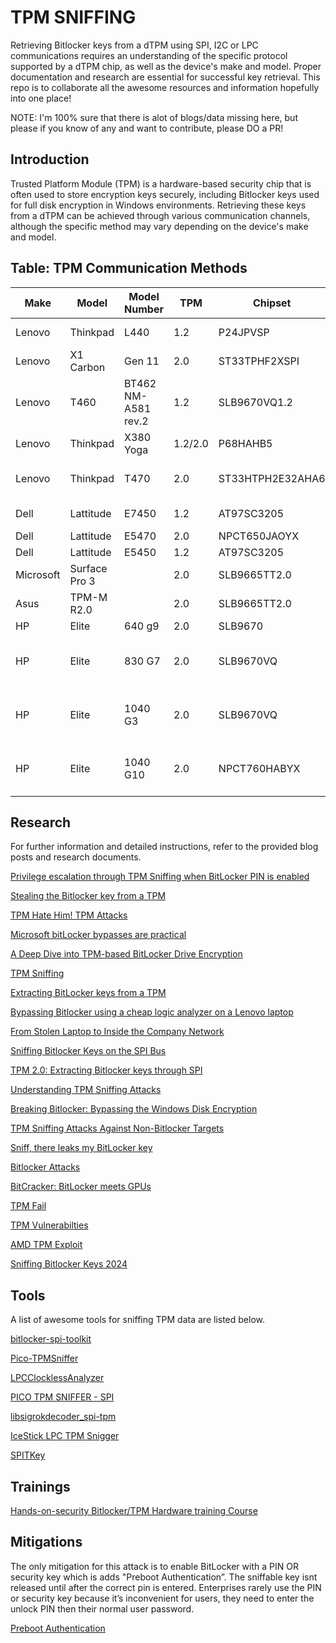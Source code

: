 # TPM SNIFFING

Retrieving Bitlocker keys from a dTPM using SPI, I2C or LPC communications requires an understanding of the specific protocol supported by a dTPM chip, as well as the device's make and model. Proper documentation and research are essential for successful key retrieval. This repo is to collaborate all the awesome resources and information hopefully into one place!

NOTE: I'm 100% sure that there is alot of blogs/data missing here, but please if you know of any and want to contribute, please DO a PR!

## Introduction

Trusted Platform Module (TPM) is a hardware-based security chip that is often used to store encryption keys securely, including Bitlocker keys used for full disk encryption in Windows environments. Retrieving these keys from a dTPM can be achieved through various communication channels, although the specific method may vary depending on the device's make and model.

## Table: TPM Communication Methods

| Make      | Model         | Model Number        | TPM     | Chipset          | Protocol | Location                        | Debug Headers                          | Blog/Research                                                                       | Extractable |
|-----------|---------------|---------------------|---------|------------------|----------|---------------------------------|----------------------------------------|-------------------------------------------------------------------------------------|-------------|
| Lenovo    | Thinkpad      | L440                | 1.2     | P24JPVSP         | LPC      | Under Keyboard                  | Yes                                    | [Blog](https://blog.scrt.ch/2021/11/15/tpm-sniffing/)                               | Yes         |
| Lenovo    | X1 Carbon     | Gen 11              | 2.0     | ST33TPHF2XSPI    | SPI      | Under Motherboard               | Test Pads                              | [@NoobieDog](https://x.com/NoobieDog/status/1755166872985571662?s=20)               | Yes         |
| Lenovo    | T460          | BT462 NM-A581 rev.2 | 1.2     | SLB9670VQ1.2     | SPI      | Under Motherboard               | Extractable via BIOS Chip              | [@zaphoxx](https://twitter.com/zaphoxx/status/1763669704177078560)                  | Yes         |
| Lenovo    | Thinkpad      | X380 Yoga           | 1.2/2.0 | P68HAHB5         | SPI      | Under Motherboard               | Test Pads                              | [Github](https://github.com/Theophile-Wemaere/TPM-sniffing)                         | Yes         |
| Lenovo    | Thinkpad      | T470                | 2.0     | ST33HTPH2E32AHA6 | SPI      | Motherboard (QFN package)       | Extractable via BIOS Chip (U49) SOIC8  | [@lowercase_drm](https://x.com/lowercase_drm/status/1912783481546883149)            | Yes         |
| Dell      | Lattitude     | E7450               | 1.2     | AT97SC3205       | SPI      | Under Motherboard               | No                                     | [@SecurityJon](https://twitter.com/SecurityJon/status/1445020885472235524)          | Yes         |
| Dell      | Lattitude     | E5470               | 2.0     | NPCT650JAOYX     | SPI      | Motherboard                     | Yes                                    | [Blog](https://labs.withsecure.com/publications/sniff-there-leaks-my-bitlocker-key) | Yes         |
| Dell      | Lattitude     | E5450               | 1.2     | AT97SC3205       | SPI      | Motherboard                     | Yes                                    | [Blog](https://luemmelsec.github.io/Go-away-BitLocker-you-are-drunk/)               | Yes         |
| Microsoft | Surface Pro 3 |                     | 2.0     | SLB9665TT2.0     | LPC      | Under Battery                   | No                                     | [Blog](https://pulsesecurity.co.nz/articles/TPM-sniffing)                           | Yes         |
| Asus      | TPM-M R2.0    |                     | 2.0     | SLB9665TT2.0     | LPC      | -                               | Yes                                    | [Video](https://www.youtube.com/watch?v=-Fj3SeZww3M)                                | Yes         |
| HP        | Elite         | 640 g9              | 2.0     | SLB9670          | SPI      | -                               | Yes                                    | -                                                                                   | Yes         |
| HP        | Elite         | 830 G7              | 2.0     | SLB9670VQ        | SPI      | Under Motherboard (QFN package) | Extractable via 25Q256JVEN chip WSON8  | [@lowercase_drm](https://x.com/lowercase_drm/status/1917155760192291171)            | Yes         |
| HP        | Elite         | 1040 G3             | 2.0     | SLB9670VQ        | SPI      | Under Motherboard (QFN package) | Extractable via BIOS Chip (U23) SOIC8  | [@lowercase_drm](https://x.com/lowercase_drm/status/1912783481546883149)            | Yes         |
| HP        | Elite         | 1040 G10            | 2.0     | NPCT760HABYX     | SPI      | Under Motherboard               | Extractable via 25Q256JVEN (chip U367) | [@lowercase_drm](https://x.com/lowercase_drm/status/1935300711224361382)            | Yes         |

## Research

For further information and detailed instructions, refer to the provided blog posts and research documents.

[Privilege escalation through TPM Sniffing when BitLocker PIN is enabled](https://blog.scrt.ch/2024/10/28/privilege-escalation-through-tpm-sniffing-when-bitlocker-pin-is-enabled/)

[Stealing the Bitlocker key from a TPM](https://astralvx.com/stealing-the-bitlocker-key-from-a-tpm/)

[TPM Hate Him! TPM Attacks](https://hacky.solutions/blog/2024/02/tpm-attack)

[Microsoft bitLocker bypasses are practical](https://blog.compass-security.com/2024/02/microsoft-bitlocker-bypasses-are-practical/)

[A Deep Dive into TPM-based BitLocker Drive Encryption](https://blog.scrt.ch/2023/09/15/a-deep-dive-into-tpm-based-bitlocker-drive-encryption/)

[TPM Sniffing](https://blog.scrt.ch/2021/11/15/tpm-sniffing/)

[Extracting BitLocker keys from a TPM](https://pulsesecurity.co.nz/articles/TPM-sniffing)

[Bypassing Bitlocker using a cheap logic analyzer on a Lenovo laptop](https://www.errno.fr/BypassingBitlocker.html)

[From Stolen Laptop to Inside the Company Network](https://dolosgroup.io/blog/2021/7/9/from-stolen-laptop-to-inside-the-company-network)

[Sniffing Bitlocker Keys on the SPI Bus](https://www.cryptic.red/post/sniffing-tpm-keys-on-the-spi-bus)

[TPM 2.0: Extracting Bitlocker keys through SPI](https://lucasteske.dev/2024/01/tpm2-bitlocker-keys)

[Understanding TPM Sniffing Attacks](https://trmm.net/tpm-sniffing/)

[Breaking Bitlocker: Bypassing the Windows Disk Encryption](https://www.youtube.com/watch?v=wTl4vEednkQ)

[TPM Sniffing Attacks Against Non-Bitlocker Targets](https://www.secura.com/blog/tpm-sniffing-attacks-against-non-bitlocker-targets)

[Sniff, there leaks my BitLocker key](https://labs.withsecure.com/publications/sniff-there-leaks-my-bitlocker-key)

[Bitlocker Attacks](https://github.com/Wack0/bitlocker-attacks)

[BitCracker: BitLocker meets GPUs](https://arxiv.org/abs/1901.01337)

[TPM Fail](https://tpm.fail/)

[TPM Vulnerabilties](https://www.bleepingcomputer.com/news/security/new-tpm-20-flaws-could-let-hackers-steal-cryptographic-keys/)

[AMD TPM Exploit](https://www.tomshardware.com/news/amd-tpm-hacked-faultpm)

[Sniffing Bitlocker Keys 2024](https://en4rab.github.io/posts/Sniffing-Bitlocker-Keys/)

## Tools

A list of awesome tools for sniffing TPM data are listed below.

[bitlocker-spi-toolkit](https://github.com/WithSecureLabs/bitlocker-spi-toolkit)

[Pico-TPMSniffer](https://github.com/stacksmashing/pico-tpmsniffer)

[LPCClocklessAnalyzer](https://github.com/stacksmashing/LPCClocklessAnalyzer)

[PICO TPM SNIFFER - SPI](https://github.com/zaphoxx/pico-tpmsniffer-spi)

[libsigrokdecoder_spi-tpm](https://github.com/ghecko/libsigrokdecoder_spi-tpm)

[IceStick LPC TPM Snigger](https://github.com/SySS-Research/icestick-lpc-tpm-sniffer)

[SPITKey](https://github.com/en4rab/SPITkey)


## Trainings

[Hands-on-security Bitlocker/TPM Hardware training Course](https://hands-on-security.com/#trainings)

## Mitigations 

The only mitigation for this attack is to enable BitLocker with a PIN OR security key which is adds "Preboot Authentication”. The sniffable key isnt released until after the correct pin is entered. Enterprises rarely use the PIN or security key because it’s inconvenient for users, they need to enter the unlock PIN then their normal user password. 

[Preboot Authentication](https://learn.microsoft.com/en-us/windows/security/operating-system-security/data-protection/bitlocker/countermeasures#preboot-authentication)



